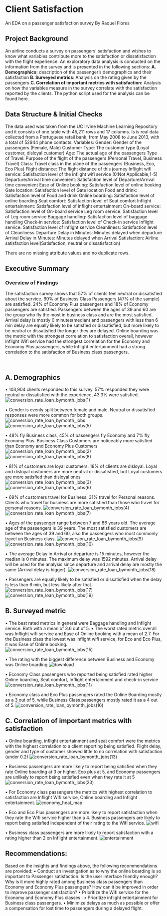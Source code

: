 # Client Satisfaction
An EDA on a passenger satisfaction survey
By Raquel Flores  
## Project Background
An airline conducts a survey on passengers’ satisfaction and wishes to know what variables contribute more to the satisfaction or dissatisfaction with the flight experience. An exploratory data analysis is conducted on the information from the survey and is presented in the following sections:
**A.	Demographics:** description of the passenger’s demographics and their satisfaction
**B.	Surveyed metrics**: Analysis on the rating given by the passengers
**C.	Correlation of important metrics with satisfaction:** Analysis on how the variables measure in the survey correlate with the satisfaction reported by the clients.
The python script used for the analysis can be found here.
 
## Data Structure & Initial Checks
The data used was taken from the UC Irvine Machine Learning Repository and it consists of one table with 45,211 rows and 17 columns. Is is real data collected from a Portuguese retail bank, from May 2008 to June 2013, with a total of 52944 phone contacts.
Variables:
Gender: Gender of the passengers (Female, Male)
Customer Type: The customer type (Loyal customer, disloyal customer)
Age: The actual age of the passengers
Type of Travel: Purpose of the flight of the passengers (Personal Travel, Business Travel)
Class: Travel class in the plane of the passengers (Business, Eco, Eco Plus)
Flight distance: The flight distance of this journey
Inflight wifi service: Satisfaction level of the inflight wifi service (0:Not Applicable;1-5)
Departure/Arrival time convenient: Satisfaction level of Departure/Arrival time convenient
Ease of Online booking: Satisfaction level of online booking
Gate location: Satisfaction level of Gate location
Food and drink: Satisfaction level of Food and drink
Online boarding: Satisfaction level of online boarding
Seat comfort: Satisfaction level of Seat comfort
Inflight entertainment: Satisfaction level of inflight entertainment
On-board service: Satisfaction level of On-board service
Leg room service: Satisfaction level of Leg room service
Baggage handling: Satisfaction level of baggage handling
Check-in service: Satisfaction level of Check-in service
Inflight service: Satisfaction level of inflight service
Cleanliness: Satisfaction level of Cleanliness
Departure Delay in Minutes: Minutes delayed when departure
Arrival Delay in Minutes: Minutes delayed when Arrival
Satisfaction: Airline satisfaction level(Satisfaction, neutral or dissatisfaction)

There are no missing attribute values and no duplicate rows. 


## Executive Summary
### Overview of Findings
The satisfaction survey shows that 57% of clients feel neutral or dissatisfied about the service. 69% of Business Class Passengers (47% of the sample) are satisfied. 24% of Economy Plus passengers and 18% of Economy passengers are satisfied. Passengers between the ages of 39 and 60 are the group who fly the most in business class and are the most satisfied. 
Arrival delay is mostly 0 minutes(median) and passengers with less than 6 min delay are equally likely to be satisfied or dissatisfied, but more likely to be neutral or dissatisfied the longer they are delayed. 
Online boarding was the metric with the strongest correlation to satisfaction overall, however Inflight Wifi service had the strongest correlation for the Economy and Economy Plus passengers, while Inflight entertainment had a strong correlation to the satisfaction of Business class passengers.


 
## A.	Demographics


•	103,904 clients responded to this survey. 57% responded they were neutral or dissatisfied with the experience, 43.3% were satisfied.
 ![conversion_rate_loan_bymonth_jobs(1)](https://github.com/user-attachments/assets/041bc107-fcd3-45d5-a93e-1d25ccedacb6)

•	Gender is evenly split between female and male. Neutral or dissatisfied responses were more common for both groups.
  ![conversion_rate_loan_bymonth_jobs](https://github.com/user-attachments/assets/6c43fde9-724e-4c35-b89a-70daa539a7df)
![conversion_rate_loan_bymonth_jobs(5)](https://github.com/user-attachments/assets/13e2725a-b49c-4475-a6c8-c0ca1a5c7a1f)


•	48% fly Business class, 45% of passengers fly Economy and 7% fly Economy Plus. Business Class Customers are noticeably more satisfied than Economy and Economy Plus Customers
  ![conversion_rate_loan_bymonth_jobs(2)](https://github.com/user-attachments/assets/27114d5b-4f38-4182-a687-8710b9d5df0d)
![conversion_rate_loan_bymonth_jobs(8)](https://github.com/user-attachments/assets/500215fd-d757-49f3-9b5d-181e483cf62c)


•	81% of customers are loyal customers. 18% of clients are disloyal. Loyal and disloyal customers are more neutral or dissatisfied, but Loyal customers are more satisfied than disloyal ones
  ![conversion_rate_loan_bymonth_jobs(3)](https://github.com/user-attachments/assets/c6e490c8-000b-4cef-bb10-88b1e5e0afc7)
![conversion_rate_loan_bymonth_jobs(6)](https://github.com/user-attachments/assets/7f9e0d89-0655-40a7-a327-7dac5094e777)

•	69% of customers travel for Business.  31% travel for Personal reasons. Clients who travel for business are more satisfied than those who travel for personal reasons.
   ![conversion_rate_loan_bymonth_jobs(4)](https://github.com/user-attachments/assets/b5ed14e8-5eb4-4cb2-a639-aeb586ae7292)
![conversion_rate_loan_bymonth_jobs(7)](https://github.com/user-attachments/assets/afa5ab95-83ce-404b-92ae-a7419644baf2)


•	Ages of the passenger range between 7 and 86 years old. The average age of the passengers is 39 years. The most satisfied customers are between the ages of 39 and 60, also the passengers who most commonly travel un Business class. 
![conversion_rate_loan_bymonth_jobs(9)](https://github.com/user-attachments/assets/d914140c-e208-4585-b08c-e8ea5662f892)
![conversion_rate_loan_bymonth_jobs(10)](https://github.com/user-attachments/assets/6e7ed691-df29-4cac-b867-ef7d5ae1fdc9)

•	The average Delay in Arrival or departure is 15 minutes, however the median is 0 minutes. The maximum delay was 1592 minutes. Arrival delay will be used for the analysis since departure and arrival delay are mostly the same (Arrival delay is bigger). 
![conversion_rate_loan_bymonth_jobs(18)](https://github.com/user-attachments/assets/3b9e8708-0db7-415b-a173-f066fa4a48d2)

•	Passengers are equally likely to be satisfied or dissatisfied when the delay is less than 6 min, but less likely after that.
![conversion_rate_loan_bymonth_jobs(17)](https://github.com/user-attachments/assets/9c2c4784-7127-48c8-b06d-fa143a799d66)
![conversion_rate_loan_bymonth_jobs(19)](https://github.com/user-attachments/assets/718a54ca-ced9-4235-8f84-5f220fa2510b)


## B.	Surveyed metric

•	The best rated metrics in general were Baggage handling and Inflight service. Both with a mean of 3.6 out of 5.
•	The worst rated metric overall was Inflight wifi service and Ease of Online booking with a mean of 2.7. For the Business class the lowest was inflight wifi service, for Eco and Eco Plus, it was Ease of Online booking.  
![conversion_rate_loan_bymonth_jobs(15)](https://github.com/user-attachments/assets/865982c2-bc53-47d5-abe4-408ec00b1088)


•	The rating with the biggest difference between Business and Economy was Online boarding 
![download](https://github.com/user-attachments/assets/bca64656-f680-498e-b8f2-fbc0779aa952)

•	Economy Class passengers who reported being satisfied rated higher Online boarding, Seat comfort, Inflight entertainment and check-in service 
![conversion_rate_loan_bymonth_jobs(11)](https://github.com/user-attachments/assets/6670f0a1-9428-490b-a0d6-bd7937e24b82)

•	Economy class and Eco Plus passengers rated the Online Boarding mostly as a 3 out of 5, while Business Class passengers mostly rated it as a 4 out of 5. 
 ![conversion_rate_loan_bymonth_jobs(16)](https://github.com/user-attachments/assets/514fe9d3-38fe-4870-a257-86444b34bdf6)


## C.	Correlation of important metrics with satisfaction 


•	Online boarding, inflight entertainment and seat comfort were the metrics with the highest correlation to a client reporting being satisfied. Flight delay, gender and type of customer showed little to no correlation with satisfaction (under 0.2)
![conversion_rate_loan_bymonth_jobs(13)](https://github.com/user-attachments/assets/91c2c3d6-e05b-4b2a-813b-de416a3d9975)

•	Business passengers are more likely to report being satisfied when they rate Online boarding at 3 or higher. Eco plus at 5, and Economy passengers are unlikely to report being satisfied even when they rate it at 5
![conversion_rate_loan_bymonth_jobs(23)](https://github.com/user-attachments/assets/ecec3393-8f60-49f3-9fe8-58f6b725c551)

•	For Economy class passengers the metrics with highest correlation to satisfaction are Inflight Wifi service, Online boarding and Inflight entertainment. 
![economy_heat_map](https://github.com/user-attachments/assets/122955e2-877e-47a9-abc5-15f2550c3e26)

•	Eco and Eco Plus passengers are more likely to report satisfaction when they rate the Wifi service higher than a 4. Business passengers are likely to report being satisfied independent of their rating to the Wifi service.
![wifi](https://github.com/user-attachments/assets/8f88ba10-088c-4684-99cb-d45a0d42b36c)

•	Business class passengers are more likely to report satisfaction with a rating higher than 2 on Inflight entertainment. 
![entertainment](https://github.com/user-attachments/assets/4b6725f0-a7be-4a77-a187-4da3146cb8df)

## Recommendations:
Based on the insights and findings above, the following recommendations are provided:
•	Conduct an investigation as to why the online boarding is so important to Passenger satisfaction. Is the user interface friendly enough? Why is it more highly rated among Business class passengers than Economy and Economy Plus passengers? How can it be improved in order to improve passenger satisfaction?
•	Prioritize the Wifi service for the Economy and Economy Plus classes .
•	Prioritize inflight entertainment for Business class passengers. 
•	Minimize delays as much as possible or offer a compensation for lost time to passengers during a delayed flight.






